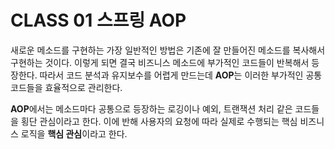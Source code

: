 # CLASS 01 스프링 AOP

  새로운 메소드를 구현하는 가장 일반적인 방법은 기존에 잘 만들어진 메소드를 복사해서 구현하는 것이다. 이렇게 되면 결국 비즈니스 메소드에 부가적인 코드들이 반복해서 등장한다. 따라서 코드 분석과 유지보수를 어렵게 만드는데 **AOP**는 이러한 부가적인 공통 코드들을 효율적으로 관리한다.

 **AOP**에서는 메소드마다 공통으로 등장하는 로깅이나 예외, 트랜잭션 처리 같은 코드들을 횡단 관심이라고 한다. 이에 반해 사용자의 요청에 따라 실제로 수행되는 핵심 비즈니스 로직을 **핵심 관심**이라고 한다.